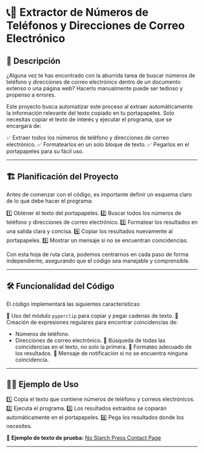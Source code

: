 # 📞📧 Extractor de Números de Teléfonos y Direcciones de Correo Electrónico

## 📌 Descripción

¿Alguna vez te has encontrado con la aburrida tarea de buscar números de teléfono y direcciones de correo electrónico dentro de un documento extenso o una página web? Hacerlo manualmente puede ser tedioso y propenso a errores.

Este proyecto busca automatizar este proceso al extraer automáticamente la información relevante del texto copiado en tu portapapeles. Solo necesitas copiar el texto de interés y ejecutar el programa, que se encargará de:

✅ Extraer todos los números de teléfono y direcciones de correo electrónico.
✅ Formatearlos en un solo bloque de texto.
✅ Pegarlos en el portapapeles para su fácil uso.

---

## 🏗️ Planificación del Proyecto

Antes de comenzar con el código, es importante definir un esquema claro de lo que debe hacer el programa:

1️⃣ Obtener el texto del portapapeles.
2️⃣ Buscar todos los números de teléfono y direcciones de correo electrónico.
3️⃣ Formatear los resultados en una salida clara y concisa.
4️⃣ Copiar los resultados nuevamente al portapapeles.
5️⃣ Mostrar un mensaje si no se encuentran coincidencias.

Con esta hoja de ruta clara, podemos centrarnos en cada paso de forma independiente, asegurando que el código sea manejable y comprensible.

---

## 🛠️ Funcionalidad del Código

El código implementará las siguientes características:

🔹 Uso del módulo `pyperclip` para copiar y pegar cadenas de texto.
🔹 Creación de expresiones regulares para encontrar coincidencias de:

-   Números de teléfono.
-   Direcciones de correo electrónico.
    🔹 Búsqueda de todas las coincidencias en el texto, no solo la primera.
    🔹 Formateo adecuado de los resultados.
    🔹 Mensaje de notificación si no se encuentra ninguna coincidencia.

---

## 🏃‍♂️ Ejemplo de Uso

1️⃣ Copia el texto que contiene números de teléfono y correos electrónicos.
2️⃣ Ejecuta el programa.
3️⃣ Los resultados extraídos se copiarán automáticamente en el portapapeles.
4️⃣ Pega los resultados donde los necesites.

📌 **Ejemplo de texto de prueba:**
[No Starch Press Contact Page](http://www.nostarch.com/contactus.htm)

---
